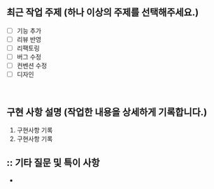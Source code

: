## 최근 작업 주제 (하나 이상의 주제를 선택해주세요.)

- [ ] 기능 추가
- [ ] 리뷰 반영
- [ ] 리팩토링
- [ ] 버그 수정
- [ ] 컨벤션 수정
- [ ] 디자인

<br />

## 구현 사항 설명 (작업한 내용을 상세하게 기록합니다.)

1. 구현사항 기록
2. 구현사항 기록

## :: 기타 질문 및 특이 사항

-
